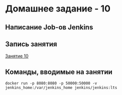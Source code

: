 # Домашнее задание - 10

## Написание Job-ов Jenkins

## Запись занятия

[Занятие 10](https://meet76231018.adobeconnect.com/pne7qvlsyyja/)

## Команды, вводимые на занятии

```Shell
docker run -p 8080:8080 -p 50000:50000 -v jenkins_home:/var/jenkins_home jenkins/jenkins:lts
```